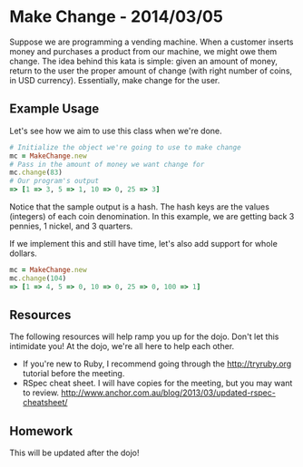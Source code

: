 # Make Change - 2014/03/05
Suppose we are programming a vending machine. When a customer inserts money and purchases a product from our machine, we might owe them change. The idea behind this kata is simple: given an amount of money, return to the user the proper amount of change (with right number of coins, in USD currency). Essentially, make change for the user.

## Example Usage
Let's see how we aim to use this class when we're done.
```ruby
# Initialize the object we're going to use to make change
mc = MakeChange.new
# Pass in the amount of money we want change for
mc.change(83)
# Our program's output
=> [1 => 3, 5 => 1, 10 => 0, 25 => 3]
```
Notice that the sample output is a hash. The hash keys are the values (integers) of each coin denomination. In this example, we are getting back 3 pennies, 1 nickel, and 3 quarters.

If we implement this and still have time, let's also add support for whole dollars.
```ruby
mc = MakeChange.new
mc.change(104)
=> [1 => 4, 5 => 0, 10 => 0, 25 => 0, 100 => 1]
```

## Resources
The following resources will help ramp you up for the dojo. Don't let this intimidate you! At the dojo, we're all here to help each other.
- If you're new to Ruby, I recommend going through the http://tryruby.org tutorial before the meeting.
- RSpec cheat sheet. I will have copies for the meeting, but you may want to review. http://www.anchor.com.au/blog/2013/03/updated-rspec-cheatsheet/

## Homework
This will be updated after the dojo!
